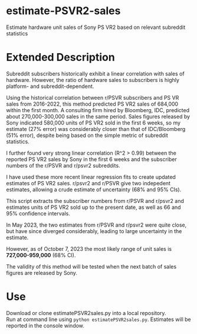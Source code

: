 # estimate-PSVR2-sales
Estimate hardware unit sales of Sony PS VR2 based on relevant subreddit statistics

# Extended Description

Subreddit subscribers historically exhibit a linear correlation with sales of hardware.
However, the ratio of hardware sales to subscribers is highly platform- and subreddit-dependent.

Using the historical correlation between r/PSVR subscribers and PS VR sales from 2016-2022, this method
predicted PS VR2 sales of 684,000 within the first month.
A consulting firm hired by Bloomberg, IDC, predicted about 270,000-300,000 sales in the same period.
Sales figures released by Sony indicated 580,000 units of PS VR2 sold in the first 6 weeks, so my estimate (27% error)
was considerably closer than that of IDC/Bloomberg (51% error), despite being based on the simple metric of 
subreddit statistics.

I further found very strong linear correlation (R^2 > 0.99) between the reported PS VR2 sales by Sony in the first 
6 weeks and the subscriber numbers of the r/PSVR and r/psvr2 subreddits.

I have used these more recent linear regression fits to create updated estimates of PS VR2 sales.
r/psvr2 and r/PSVR give two indepedent estimates, allowing a crude estimate of uncertainty (68% and 95% CIs).

This script extracts the subscriber numbers from r/PSVR and r/psvr2 and estimates units of PS VR2 sold up to the
present date, as well as 66 and 95% confidence intervals.

In May 2023, the two estimates from r/PSVR and r/psvr2 were quite close, but have since diverged considerably,
leading to large uncertainty in the estimate.  

However, as of October 7, 2023 the most likely range of unit sales is **727,000-959,000** (68% CI).

The validity of this method will be tested when the next batch of sales figures are released by Sony.

# Use

Download or clone estimatePSVR2sales.py into a local repository.  
Run at command line using `python estimatePSVR2sales.py`.
Estimates will be reported in the console window.
